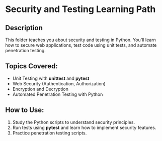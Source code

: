# Security and Testing Learning Path

## Description
This folder teaches you about security and testing in Python. You'll learn how to secure web applications, test code using unit tests, and automate penetration testing.

## Topics Covered:
- Unit Testing with **unittest** and **pytest**
- Web Security (Authentication, Authorization)
- Encryption and Decryption
- Automated Penetration Testing with Python

## How to Use:
1. Study the Python scripts to understand security principles.
2. Run tests using **pytest** and learn how to implement security features.
3. Practice penetration testing scripts.
